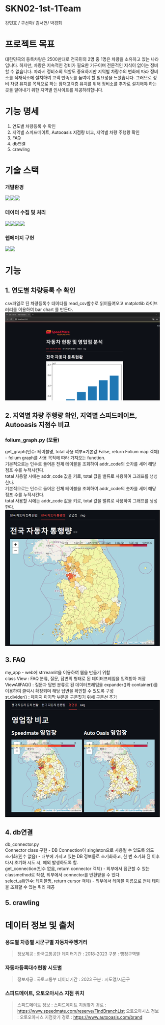 # SKN02-1st-1Team
강민호 / 구선아/ 김서연/ 박경희

# 프로젝트 목표

대한민국의 등록차량은 2500만대로 전국민의 2명 중 1명은 차량을 소유하고 있는 나라입니다. 하지만, 차량은 지속적인 정비가 필요한 기구이며 전문적인 지식이 없이는 정비할 수 없습니다.
따라서 정비소의 역할도 중요하지만 지역별 차량수의 변화에 따라 정비소를 적재적소에 설치하여 고객 만족도를 높여야 할 필요성을 느꼈습니다.
그러므로 정비 차량 유지를 목적으로 하는 잠재고객층 유치를 위해 정비소를 추가로 설치해야 하는 곳을 알아내기 위한 지역별 인사이트를 제공하려합니다.


# 기능 명세

1. 연도별 차량등록 수 확인
2. 지역별 스피드메이트, Autooasis 지점량 비교, 지역별 차량 주행량 확인
3. FAQ
4. db연결
5. crawling

# 기술 스택

### 개발환경

<img src="https://img.shields.io/badge/visualstudiocode-007ACC?style=for-the-badge&logo=visualstudiocode&logoColor=white"><img src="https://img.shields.io/badge/git-F05032?style=for-the-badge&logo=git&logoColor=white"><img src="https://img.shields.io/badge/github-181717?style=for-the-badge&logo=github&logoColor=white">

### 데이터 수집 및 처리

<img src="https://img.shields.io/badge/mysql-4479A1?style=for-the-badge&logo=mysql&logoColor=white"><img src="https://img.shields.io/badge/python-3776AB?style=for-the-badge&logo=python&logoColor=white"><img src="https://img.shields.io/badge/pandas-150458?style=for-the-badge&logo=pandas&logoColor=white"><img src="https://img.shields.io/badge/selenium-43B02A?style=for-the-badge&logo=selenium&logoColor=white">

### 웹페이지 구현

<img src="https://img.shields.io/badge/streamlit-FF4B4B?style=for-the-badge&logo=streamlit&logoColor=white"><img src="https://img.shields.io/badge/folium-77B829?style=for-the-badge&logo=folium&logoColor=white">

# 기능

## 1. 연도별 차량등록 수 확인

csv파일로 된 차량등록수 데이터를 read_csv함수로 읽어들여오고 matplotlib 라이브러리를 이용하여 bar chart 를 만든다.
<img src="/img/screenshot1.png">

## 2. 지역별 차량 주행량 확인, 지역별 스피드메이트, Autooasis 지점수 비교

### folium_graph.py (모듈)

get_graph(인수: 테이블명, total 사용 여부=기본값 False, return Folium map 객체) - folium graph를 사용 목적에 따라 가져오는 function.   
기본적으로는 인수로 들어온 전체 테이블을 조회하여  addr_code의 숫자를 세어 해당 점포 수를 누적시킨다.   
total 사용할 시에는 addr_code 값을 키로, total 값을 밸류로 사용하여 그래프를 생성한다.   
기본적으로는 인수로 들어온 전체 테이블을 조회하여  addr_code의 숫자를 세어 해당 점포 수를 누적시킨다.   
total 사용할 시에는 addr_code 값을 키로, total 값을 밸류로 사용하여 그래프를 생성한다.
<img src="/img/screenshot2.png">
## 3. FAQ

my_app - web에 strreamlit을 이용하여 웹을 만들기 위함   
class View : FAQ 분류, 질문, 답변의 형태로 된 데이터프레임을 입력받아 저장   
ViewAllFAQ() : 질문과 답변 분류로 된 데이터프레임을 expander()와 container()를 이용하여 클릭시 확장되며 해당 답변을 확인할 수 있도록 구성   
st.divider() : 페이지 마지막 부분을 구분짓기 위해 구분선 추가
<img src="/img/screenshot3.png">
## 4. db연결

db_connector.py   
Connector class 구현 - DB Connection이 singleton으로 사용될 수 있도록 의도   
초기화(인수 없음) - 내부에 가지고 있는 DB 정보들로 초기화하고, 한 번 초기화 된 이후 다시 초기화 시도 시, 예외 발생하도록 함.   
get_connection(인수 없음, return connector 객체) - 외부에서 접근할 수 있는 classmethod로 작성, 외부에서 connector를 반환받을 수 있다.   
select_all(인수: 테이블명, return cursor 객체) - 외부에서 테이블 이름으로 전체 테이블 조회할 수 있는 쿼리 제공

## 5. crawling

# 데이터 정보 및 출처
### 용도별 차종별 시군구별 자동차주행거리
> 정보제공 : 한국교통공단
> 데이터기간 : 2018-2023
> 구분 : 행정구역별
### 자동차등록대수현황 시도별
> 정보제공 : 국토교통부
> 데이터기간 : 2023
> 구분 : 시도명/시군구
### 스피드메이트, 오토오아시스 지점 위치
> 스피드메이트 정보 :  스피드메이트 지점찾기
> 경로 : https://www.speedmate.com/reserve/FindBranchList
> 오토오아시스 정보 : 오토오아시스 지점찾기
> 경로 : https://www.autooasis.com/brand 
